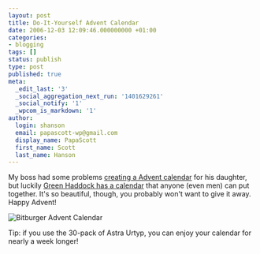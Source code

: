 ```yaml
---
layout: post
title: Do-It-Yourself Advent Calendar
date: 2006-12-03 12:09:46.000000000 +01:00
categories:
- blogging
tags: []
status: publish
type: post
published: true
meta:
  _edit_last: '3'
  _social_aggregation_next_run: '1401629261'
  _social_notify: '1'
  _wpcom_is_markdown: '1'
author:
  login: shanson
  email: papascott-wp@gmail.com
  display_name: PapaScott
  first_name: Scott
  last_name: Hanson
---
```

<p>My boss had some problems <a href="http://sibylle.blogg.de/eintrag.php?id=432">creating a Advent calendar</a> for his daughter, but luckily <a href="http://greenhaddock2.blogspot.com/2006/12/1st-advent.html">Green Haddock has a calendar</a> that anyone (even men) can put together. It's so beautiful, though, you probably won't want to give it away. Happy Advent!</p>
<p><img src="https://www.papascott.de/wordpress/wp-content/uploads/2006/12/bitburger_advent_calendar.jpg" alt="Bitburger Advent Calendar" title="Bitburger Advent Calendar" /></p>
<p>Tip: if you use the 30-pack of Astra Urtyp, you can enjoy your calendar for nearly a week longer!</p>
